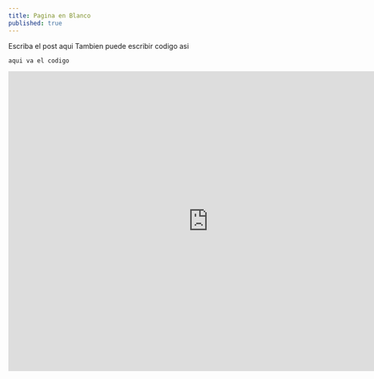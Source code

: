 ```yaml
---
title: Pagina en Blanco
published: true
---
```


 Escriba el post aqui
Tambien puede escribir codigo asi

```bash
aqui va el codigo

``` 
<iframe width="800" height="600" src="https://www.youtube.com/embed/8hlAARvmSRg" title="YouTube video player" frameborder="0" allow="accelerometer; autoplay; clipboard-write; encrypted-media; gyroscope; picture-in-picture" allowfullscreen></iframe>